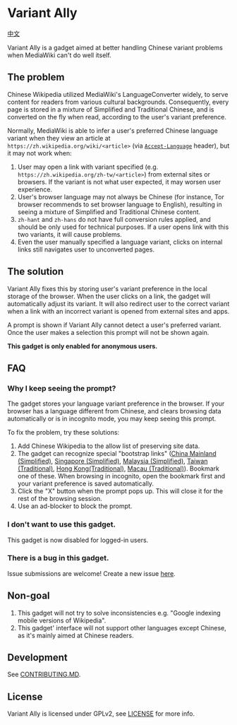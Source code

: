 # Variant Ally
[中文](./README.MD)

Variant Ally is a gadget aimed at better handling Chinese variant problems when MediaWiki can't do well itself.

## The problem
Chinese Wikipedia utilized MediaWiki's LanguageConverter widely, to serve content for readers from various cultural backgrounds. Consequently, every page is stored in a mixture of Simplified and Traditional Chinese, and is converted on the fly when read, according to the user's variant preference.

Normally, MediaWiki is able to infer a user's preferred Chinese language variant when they view an article at `https://zh.wikipedia.org/wiki/<article>` (via [`Accept-Language`](https://developer.mozilla.org/en-US/docs/Web/HTTP/Headers/Accept-Language) header), but it may not work when:

1. User may open a link with variant specified (e.g. `https://zh.wikipedia.org/zh-tw/<article>`) from external sites or browsers. If the variant is not what user expected, it may worsen user experience.
2. User's browser language may not always be Chinese (for instance, Tor browser recommends to set browser language to English), resulting in seeing a mixture of Simplified and Traditional Chinese content.
3. `zh-hant` and `zh-hans` do not have full conversion rules applied, and should be only used for technical purposes. If a user opens link with this two variants, it will cause problems.
4. Even the user manually specified a language variant, clicks on internal links still navigates user to unconverted pages.

## The solution
Variant Ally fixes this by storing user's variant preference in the local storage of the browser. When the user clicks on a link, the gadget will automatically adjust its variant. It will also redirect user to the correct variant when a link with an incorrect variant is opened from external sites and apps.

A prompt is shown if Variant Ally cannot detect a user's preferred variant. Once the user makes a selection this prompt will not be shown again.

**This gadget is only enabled for anonymous users.**

## FAQ
### Why I keep seeing the prompt?
The gadget stores your language variant preference in the browser. If your browser has a language different from Chinese, and clears browsing data automatically or is in incognito mode, you may keep seeing this prompt.

To fix the problem, try these solutions:
1. Add Chinese Wikipedia to the allow list of preserving site data.
2. The gadget can recognize special "bootstrap links" ([China Mainland (Simplified)](https://zh.wikipedia.org/?va-variant=zh-cn), [Singapore (Simplified)](https://zh.wikipedia.org/?va-variant=zh-sg), [Malaysia (Simplified)](https://zh.wikipedia.org/?va-variant=zh-my), [Taiwan (Traditional)](https://zh.wikipedia.org/?va-variant=zh-tw), [Hong Kong(Traditional)](https://zh.wikipedia.org/?va-variant=zh-hk), [Macau (Traditional)](https://zh.wikipedia.org/?va-variant=zh-mo)). Bookmark one of these. When browsing in incognito, open the bookmark first and your variant preference is saved automatically.
3. Click the "X" button when the prompt pops up. This will close it for the rest of the browsing session.
4. Use an ad-blocker to block the prompt.

### I don't want to use this gadget.
This gadget is now disabled for logged-in users.

### There is a bug in this gadget.
Issue submissions are welcome! Create a new issue [here](https://github.com/wikimedia-gadgets/VariantAlly/issues/new).

## Non-goal
1. This gadget will not try to solve inconsistencies e.g. "Google indexing mobile versions of Wikipedia".
2. This gadget' interface will not support other languages except Chinese, as it's mainly aimed at Chinese readers.

## Development
See [CONTRIBUTING.MD](./CONTRIBUTING.MD).

## License
Variant Ally is licensed under GPLv2, see [LICENSE](./LICENSE) for more info.
